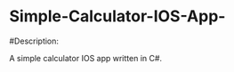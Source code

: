 Simple-Calculator-IOS-App-
==========================

#Description:


A simple calculator IOS app written in C#.
